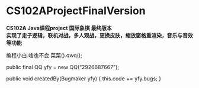 # CS102AProjectFinalVersion
__CS102A Java课程project 国际象棋 最终版本__    
__实现了走子逻辑，联机对战，多人观战，更换皮肤，缩放窗格重渲染，音乐与音效等功能__

编程小白.啥也不会.菜菜().qwq();

public final QQ yfy = new QQ(“2926687667");

public void createdBy(Bugmaker yfy) { this.code += yfy.bugs; }